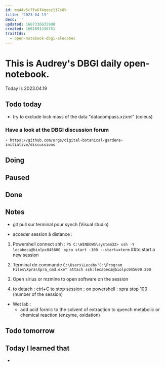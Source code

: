 ```yaml
---
id: mn44v5c7fa6f4qqoz117s8k
title: '2023-04-19'
desc: ''
updated: 1687336635908
created: 1681891336751
traitIds:
  - open-notebook-dbgi-alecabec
---
```



# This is Audrey's DBGI daily open-notebook.

Today is 2023.04.19

## Todo today
 * try to exclude lock mass of the data "datacompass.xzxml" (coleus)
 


### Have a look at the DBGI discussion forum
    - https://github.com/orgs/digital-botanical-gardens-initiative/discussions

###
###

## Doing

## Paused

## Done 

## Notes
- git pull sur terminal pour synch (Visual studio)

- accéder session à distance : 
1. Powershell 
connect shh : 
`PS C:\WINDOWS\system32> ssh -Y lecabeca@biolpc045600 `
`xpra start :100 --start=xterm` ##to start a new session 

2. Terminal de commande 
`C:\Users\Lecab>"C:\Program Files\Xpra\Xpra_cmd.exe" attach ssh:lecabeca@biolpc045600:200`

3. Open sirius or mzmine to open software on the session 

4. to detach : ctrl+C 
  to stop session ; on powershell : xpra stop 100 (number of the session)

* Wet lab : 
  - add acid formic to the solvent of extraction to  quench metabolic or chemical reaction (enzyme, oxidation)
  


## Todo tomorrow

###
###
###


## Today I learned that

- 